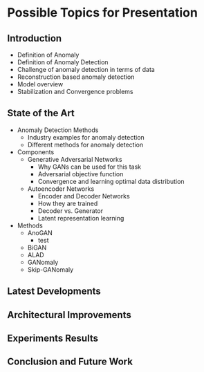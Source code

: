 # Possible Topics for Presentation

## Introduction

- Definition of Anomaly
- Definition of Anomaly Detection
- Challenge of anomaly detection in terms of data
- Reconstruction based anomaly detection
- Model overview
- Stabilization and Convergence problems

## State of the Art

- Anomaly Detection Methods
  - Industry examples for anomaly detection
  - Different methods for anomaly detection
- Components
  - Generative Adversarial Networks
    - Why GANs can be used for this task
    - Adversarial objective function
    - Convergence and learning optimal data distribution
  - Autoencoder Networks
    - Encoder and Decoder Networks
    - How they are trained
    - Decoder vs. Generator
    - Latent representation learning
- Methods
  - AnoGAN
    - test
  - BiGAN
  - ALAD
  - GANomaly
  - Skip-GANomaly

## Latest Developments

## Architectural Improvements

## Experiments Results

## Conclusion and Future Work
